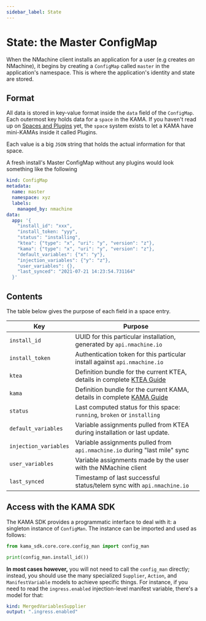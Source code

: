 ```yaml
---
sidebar_label: State
---
```


# State: the Master ConfigMap

When the NMachine client installs an application for a user (e.g creates _an_ NMachine), 
it begins by creating a `ConfigMap` called `master` in the application's
namespace. This is where the application's identity and state are stored. 

## Format

All data is stored in key-value format inside the `data` field of the 
`ConfigMap`. 
Each outermost key holds data for a `space` in the KAMA. If you haven't read up on
[Spaces and Plugins](/concepts/plugins-concept.md) yet, the `space` system 
exists to let a KAMA have mini-KAMAs inside it called Plugins. 

Each value is a big `JSON` string that holds the actual information for that space.

A fresh install's Master ConfigMap without any plugins would look something like the following

```yaml title="<install namespace>/<configmaps>/master"
kind: ConfigMap
metadata:
  name: master
  namespace: xyz
  labels:
    managed_by: nmachine  
data:
  app: '{
    "install_id": "xxx",
    "install_token: "yyy",
    "status": "installing",
    "ktea": {"type": "x", "uri": "y", "version": "z"},
    "kama": {"type": "x", "uri": "y", "version": "z"},
    "default_variables": {"x": "y"},
    "injection_variables": {"y": "z"},	
    "user_variables": {},
    "last_synced": "2021-07-21 14:23:54.731164"
  }'

```

## Contents

The table below gives the purpose of each field in a space entry.

| Key                   | Purpose                                                                                             |
|-----------------------|-----------------------------------------------------------------------------------------------------|
| `install_id`          | UUID for this particular installation, generated by `api.nmachine.io`                               |
| `install_token`       | Authentication token for this particular install against `api.nmachine.io`                          |
| `ktea`                | Definition bundle for the current KTEA, details in complete [KTEA Guide](/concepts/ktea-concept.md) |
| `kama`                | Definition bundle for the current KAMA, details in complete [KAMA Guide](/concepts/kama-concept.md) |
| `status`              | Last computed status for this space: `running`, `broken` or `installing`                            |
| `default_variables`   | Variable assignments pulled from KTEA during installation or last update.                           |
| `injection_variables` | Variable assignments pulled from `api.nmachine.io` during "last mile" sync                          |
| `user_variables`      | Variable assignments made by the user with the NMachine client                                      |
| `last_synced`         | Timestamp of last successful status/telem sync with `api.nmachine.io`                               |


## Access with the KAMA SDK

The KAMA SDK
provides a programmatic interface to deal with it: a singleton instance of 
`ConfigMan`. The instance can be imported and used as follows:

```python
from kama_sdk.core.core.config_man import config_man

print(config_man.install_id())

```

**In most cases however,** you will not need to call the `config_man`
directly; instead, you should use the many specialized `Supplier`, `Action`, and `ManifestVariable`
models to achieve specific things. For instance, if you need to read the `ingress.enabled`
 injection-level manifest variable,
there's a model for that: 
```yaml title="my-models.yaml"
kind: MergedVariablesSupplier
output: ".ingress.enabled"
```





